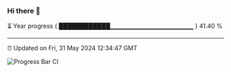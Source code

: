 ### Hi there 👋

⏳ Year progress { ████████████▁▁▁▁▁▁▁▁▁▁▁▁▁▁▁▁▁▁ } 41.40 %

---

⏰ Updated on Fri, 31 May 2024 12:34:47 GMT

![Progress Bar CI](https://github.com/ZhaoGui/ZhaoGui/workflows/Progress%20Bar%20CI/badge.svg)

